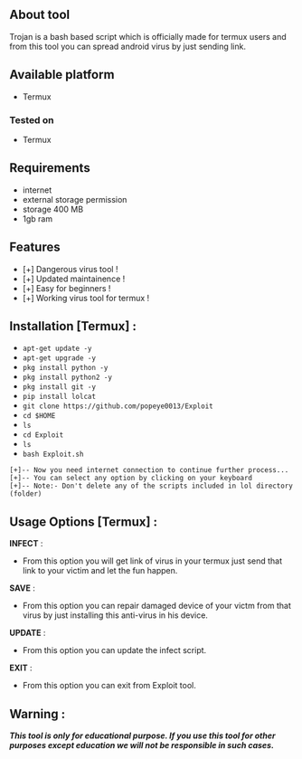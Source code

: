 ## About tool

Trojan is a bash based script which is officially made for termux users and from this tool you can spread android virus by just sending link.

## Available platform 

* Termux

### Tested on

* Termux

## Requirements

* internet
* external storage permission
* storage 400 MB
* 1gb ram

## Features

* [+] Dangerous virus tool !
* [+] Updated maintainence !
* [+] Easy for beginners !
* [+] Working virus tool for termux !

## Installation [Termux] :

* `apt-get update -y`
* `apt-get upgrade -y`
* `pkg install python -y`
* `pkg install python2 -y`
* `pkg install git -y`
* `pip install lolcat`
* `git clone https://github.com/popeye0013/Exploit`
* `cd $HOME`
* `ls`
* `cd Exploit`
* `ls`
* `bash Exploit.sh`
```
[+]-- Now you need internet connection to continue further process...
[+]-- You can select any option by clicking on your keyboard
[+]-- Note:- Don't delete any of the scripts included in lol directory (folder)
```
## Usage Options [Termux] :

__INFECT__ :
- From this option you will get link of virus in your termux just send that link to your victim and let the fun happen.

__SAVE__ :
- From this option you can repair damaged device of your victm from that virus by just installing this anti-virus in his device.

__UPDATE__ :
- From this option you can update the infect script.

__EXIT__ :
- From this option you can exit from Exploit tool. 


## Warning : 
***This tool is only for educational purpose. If you use this tool for other purposes except education we will not be responsible in such cases.***
